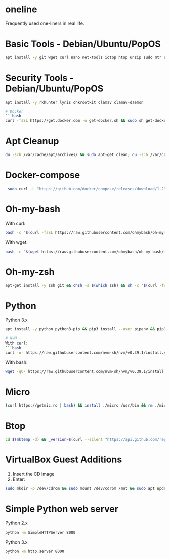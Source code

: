 # oneline
Frequently used one-liners in real life.

# Basic Tools - Debian/Ubuntu/PopOS
```bash
apt install -y git wget curl nano net-tools iotop htop unzip sudo mtr sshpass autossh screen tmux openssl sqlite3 rsync rclone gnupg jq tcpdump nload telnet socat pv ethtool procps strace hping3 uuid-runtime iputils-ping fakeroot speedtest-cli
```

# Security Tools - Debian/Ubuntu/PopOS
```bash
apt install -y rkhunter lynis chkrootkit clamav clamav-daemon 

# Docker
```bash
curl -fsSL https://get.docker.com -o get-docker.sh && sudo sh get-docker.sh && rm get-docker.sh
```

# Apt Cleanup
```bash
du -sch /var/cache/apt/archives/ && sudo apt-get clean; du -sch /var/cache/apt/archives/
```

# Docker-compose
```bash
 sudo curl -L "https://github.com/docker/compose/releases/download/1.29.2/docker-compose-$(uname -s)-$(uname -m)" -o /usr/local/bin/docker-compose && sudo chmod +x /usr/local/bin/docker-compose
```

# Oh-my-bash
With curl:
```bash
bash -c "$(curl -fsSL https://raw.githubusercontent.com/ohmybash/oh-my-bash/master/tools/install.sh)"
```
With wget:
```bash
bash -c "$(wget https://raw.githubusercontent.com/ohmybash/oh-my-bash/master/tools/install.sh -O -)"
```

# Oh-my-zsh
```bash
apt-get install -y zsh git && chsh -s $(which zsh) && sh -c "$(curl -fsSL https://raw.githubusercontent.com/ohmyzsh/ohmyzsh/master/tools/install.sh)" "" --unattended
```

# Python
Python 3.x
```bash
apt install -y python python3-pip && pip3 install --user pipenv && pip3 install virtualenv && curl https://pyenv.run | bash

# NVM
With curl:
```bash
curl -o- https://raw.githubusercontent.com/nvm-sh/nvm/v0.39.1/install.sh | bash
```
With bash:
```bash
wget -qO- https://raw.githubusercontent.com/nvm-sh/nvm/v0.39.1/install.sh | bash
```

# Micro
```bash
(curl https://getmic.ro | bash) && install ./micro /usr/bin && rm ./micro
```

# Btop
```bash
cd $(mktemp -d) && _version=$(curl --silent "https://api.github.com/repos/aristocratos/btop/releases/latest" | grep -Po '"tag_name": "\K.*?(?=")'); wget "https://github.com/aristocratos/btop/releases/download/$_version/btop-x86_64-linux-musl.tbz" -O btop.tbz && tar -xvjf btop.tbz && sudo sh install.sh && sudo sh setuid.sh
```

# VirtualBox Guest Additions
1. Insert the CD image
2. Enter:
```bash
sudo mkdir -p /dev/cdrom && sudo mount /dev/cdrom /mnt && sudo apt update -y && sudo apt upgrade -y && apt install dkms linux-headers-$(uname -r) build-essential && sudo sh /mnt/VBoxLinuxAdditions.run && reboot
```

# Simple Python web server
Python 2.x
```bash
python -m SimpleHTTPServer 8000
```
Python 3.x
```bash
python -m http.server 8000
```

